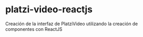 # platzi-video-reactjs
Creación de la interfaz de PlatziVideo utilizando la creación de componentes con ReactJS

